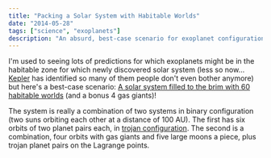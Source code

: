 ```yaml
---
title: "Packing a Solar System with Habitable Worlds"
date: "2014-05-28"
tags: ["science", "exoplanets"]
description: "An absurd, best-case scenario for exoplanet configurations."
---
```

I'm used to seeing lots of predictions for which exoplanets might be in the habitable zone for which newly discovered solar system (less so now… [Kepler](http://blog.nickoneill.name/tags/kepler/) has identified so many of them people don't even bother anymore) but here's a best-case scenario: [A solar system filled to the brim with 60 habitable worlds](http://kottke.org/14/05/building-the-ultimate-solar-system) (and a bonus 4 gas giants)!

The system is really a combination of two systems in binary configuration (two suns orbiting each other at a distance of 100 AU). The first has six orbits of two planet pairs each, in [trojan configuration](http://en.wikipedia.org/wiki/Trojan_(astronomy)). The second is a combination, four orbits with gas giants and five large moons a piece, plus trojan planet pairs on the Lagrange points.